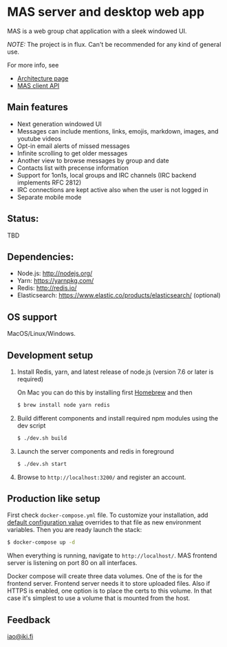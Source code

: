 # MAS server and desktop web app

MAS is a web group chat application with a sleek windowed UI.

_NOTE:_ The project is in flux. Can't be recommended for any kind of general use.

For more info, see

- [Architecture page](https://github.com/ilkkao/mas/wiki)
- [MAS client API](https://github.com/ilkkao/mas/blob/master/doc/MAS-client-API.md)

## Main features

- Next generation windowed UI
- Messages can include mentions, links, emojis, markdown, images, and youtube videos
- Opt-in email alerts of missed messages
- Infinite scrolling to get older messages
- Another view to browse messages by group and date
- Contacts list with precense information
- Support for 1on1s, local groups and IRC channels (IRC backend implements RFC 2812)
- IRC connections are kept active also when the user is not logged in
- Separate mobile mode

## Status:

TBD

## Dependencies:

- Node.js: http://nodejs.org/
- Yarn: https://yarnpkg.com/
- Redis: http://redis.io/
- Elasticsearch: https://www.elastic.co/products/elasticsearch/ (optional)

## OS support

MacOS/Linux/Windows.

## Development setup

1. Install Redis, yarn, and latest release of node.js (version 7.6 or later is required)

   On Mac you can do this by installing first [Homebrew](http://brew.sh/) and then

   ```bash
   $ brew install node yarn redis
   ```

2. Build different components and install required npm modules using the dev script

   ```bash
   $ ./dev.sh build
   ```

3. Launch the server components and redis in foreground

   ```bash
   $ ./dev.sh start
   ```

4. Browse to `http://localhost:3200/` and register an account.

## Production like setup

First check `docker-compose.yml` file. To customize your installation, add [default configuration value](https://github.com/ilkkao/mas/blob/master/server/mas.conf.default) overrides
to that file as new environment variables. Then you are ready launch the stack:

```bash
$ docker-compose up -d
```

When everything is running, navigate to `http://localhost/`. MAS frontend server is listening on port 80 on all interfaces.

Docker compose will create three data volumes. One of the is for the frontend server. Frontend server needs it to store uploaded files. Also if HTTPS is enabled, one option is to place the certs to this volume. In that case it's simplest to use a volume that is mounted from the host.

## Feedback

iao@iki.fi

[meetandspeak.com]: http://meetandspeak.com/
